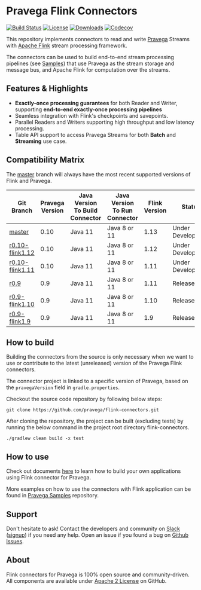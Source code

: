 <!--
Copyright Pravega Authors.

Licensed under the Apache License, Version 2.0 (the "License");
you may not use this file except in compliance with the License.
You may obtain a copy of the License at

    http://www.apache.org/licenses/LICENSE-2.0

Unless required by applicable law or agreed to in writing, software
distributed under the License is distributed on an "AS IS" BASIS,
WITHOUT WARRANTIES OR CONDITIONS OF ANY KIND, either express or implied.
See the License for the specific language governing permissions and
limitations under the License.
-->

# Pravega Flink Connectors

[![Build Status](https://img.shields.io/github/workflow/status/pravega/flink-connectors/build)](https://github.com/pravega/flink-connectors/actions/workflows/build.yml?query=branch%3Amaster) [![License](https://img.shields.io/github/license/pravega/flink-connectors)](https://github.com/pravega/flink-connectors/blob/master/LICENSE) [![Downloads](https://img.shields.io/github/downloads/pravega/flink-connectors/total)](https://github.com/pravega/flink-connectors/releases) [![Codecov](https://img.shields.io/codecov/c/github/pravega/flink-connectors)](https://app.codecov.io/gh/pravega/flink-connectors/)

This repository implements connectors to read and write [Pravega](http://pravega.io/) Streams with [Apache Flink](http://flink.apache.org/) stream processing framework.

The connectors can be used to build end-to-end stream processing pipelines (see [Samples](https://github.com/pravega/pravega-samples)) that use Pravega as the stream storage and message bus, and Apache Flink for computation over the streams.

## Features & Highlights

- **Exactly-once processing guarantees** for both Reader and Writer, supporting **end-to-end exactly-once processing pipelines**
- Seamless integration with Flink's checkpoints and savepoints.
- Parallel Readers and Writers supporting high throughput and low latency processing.
- Table API support to access Pravega Streams for both **Batch** and **Streaming** use case.

## Compatibility Matrix

The [master](https://github.com/pravega/flink-connectors) branch will always have the most recent
supported versions of Flink and Pravega.

| Git Branch | Pravega Version | Java Version To Build Connector | Java Version To Run Connector | Flink Version | Status | Artifact Link |
|-------------------------------------------------------------------------------------|------|---------|--------------|------|-------------------|----------------------------------------------------------------------------------------|
| [master](https://github.com/pravega/flink-connectors)                               | 0.10 | Java 11 | Java 8 or 11 | 1.13 | Under Development | https://github.com/pravega/flink-connectors/packages/910737 |
| [r0.10-flink1.12](https://github.com/pravega/flink-connectors/tree/r0.10-flink1.12) | 0.10 | Java 11 | Java 8 or 11 | 1.12 | Under Development | https://github.com/pravega/flink-connectors/packages/887087 |
| [r0.10-flink1.11](https://github.com/pravega/flink-connectors/tree/r0.10-flink1.11) | 0.10 | Java 11 | Java 8 or 11 | 1.11 | Under Development | https://github.com/pravega/flink-connectors/packages/904171 |
| [r0.9](https://github.com/pravega/flink-connectors/tree/r0.9)                       | 0.9  | Java 11 | Java 8 or 11 | 1.11 | Released          | https://repo1.maven.org/maven2/io/pravega/pravega-connectors-flink-1.11_2.12/0.9.1/    |
| [r0.9-flink1.10](https://github.com/pravega/flink-connectors/tree/r0.9-flink1.10)   | 0.9  | Java 11 | Java 8 or 11 | 1.10 | Released          | https://repo1.maven.org/maven2/io/pravega/pravega-connectors-flink-1.10_2.12/0.9.1/    |
| [r0.9-flink1.9](https://github.com/pravega/flink-connectors/tree/r0.9-flink1.9)     | 0.9  | Java 11 | Java 8 or 11 | 1.9  | Released          | https://repo1.maven.org/maven2/io/pravega/pravega-connectors-flink-1.9_2.12/0.9.1/     |

## How to build

Building the connectors from the source is only necessary when we want to use or contribute to the latest (unreleased) version of the Pravega Flink connectors.

The connector project is linked to a specific version of Pravega, based on the `pravegaVersion` field in `gradle.properties`. 

Checkout the source code repository by following below steps:

```git clone https://github.com/pravega/flink-connectors.git```

After cloning the repository, the project can be built (excluding tests) by running the below command in the project root directory flink-connectors.

```./gradlew clean build -x test```

## How to use

Check out documents [here](https://github.com/pravega/flink-connectors/blob/master/documentation/src/docs/dev-guide.md) to learn how to build your own applications using Flink connector for Pravega.

More examples on how to use the connectors with Flink application can be found in [Pravega Samples](https://github.com/pravega/pravega-samples/tree/master/flink-connector-examples) repository.

## Support

Don't hesitate to ask! Contact the developers and community on [Slack](https://pravega-io.slack.com/) ([signup](https://pravega-slack-invite.herokuapp.com/)) if you need any help. Open an issue if you found a bug on [Github Issues](https://github.com/pravega/flink-connectors/issues).

## About

Flink connectors for Pravega is 100% open source and community-driven. All components are available
under [Apache 2 License](https://www.apache.org/licenses/LICENSE-2.0.html) on GitHub.
